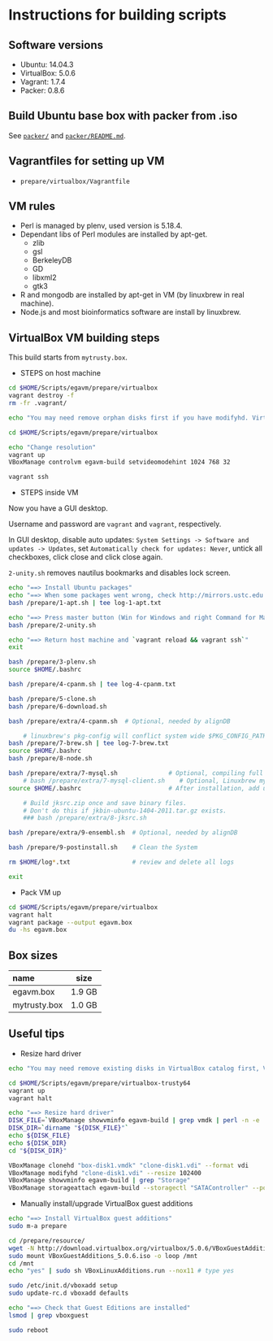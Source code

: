 # Instructions for building scripts

## Software versions

* Ubuntu:       14.04.3
* VirtualBox:   5.0.6
* Vagrant:      1.7.4
* Packer:       0.8.6

## Build Ubuntu base box with packer from .iso

See [`packer/`](packer/) and [`packer/README.md`](packer/README.md).

## Vagrantfiles for setting up VM

* `prepare/virtualbox/Vagrantfile`

## VM rules

* Perl is managed by plenv, used version is 5.18.4.
* Dependant libs of Perl modules are installed by apt-get.
    * zlib
    * gsl
    * BerkeleyDB
    * GD
    * libxml2
    * gtk3
* R and mongodb are installed by apt-get in VM (by linuxbrew in real machine).
* Node.js and most bioinformatics software are install by linuxbrew.

## VirtualBox VM building steps

This build starts from `mytrusty.box`.

* STEPS on host machine

```bash
cd $HOME/Scripts/egavm/prepare/virtualbox
vagrant destroy -f
rm -fr .vagrant/

echo "You may need remove orphan disks first if you have modifyhd. VirtualBox->File->Virtual Media Manager."

cd $HOME/Scripts/egavm/prepare/virtualbox

echo "Change resolution"
vagrant up
VBoxManage controlvm egavm-build setvideomodehint 1024 768 32

vagrant ssh
```

* STEPS inside VM

Now you have a GUI desktop.

Username and password are `vagrant` and `vagrant`, respectively.

In GUI desktop, disable auto updates: `System Settings -> Software and updates -> Updates`,
set `Automatically check for updates: Never`, untick all checkboxes, click close and click close again.

`2-unity.sh` removes nautilus bookmarks and disables lock screen.

```bash
echo "==> Install Ubuntu packages"
echo "==> When some packages went wrong, check http://mirrors.ustc.edu.cn/ubuntu/ for updating status."
bash /prepare/1-apt.sh | tee log-1-apt.txt

echo "==> Press master button (Win for Windows and right Command for Mac) and type `terminal` to start a GUI terminal"
bash /prepare/2-unity.sh

echo "==> Return host machine and `vagrant reload && vagrant ssh`"
exit

bash /prepare/3-plenv.sh
source $HOME/.bashrc

bash /prepare/4-cpanm.sh | tee log-4-cpanm.txt

bash /prepare/5-clone.sh
bash /prepare/6-download.sh

bash /prepare/extra/4-cpanm.sh  # Optional, needed by alignDB

    # linuxbrew's pkg-config will conflict system wide $PKG_CONFIG_PATH, so put them to the tail of job queues.
bash /prepare/7-brew.sh | tee log-7-brew.txt
source $HOME/.bashrc
bash /prepare/8-node.sh

bash /prepare/extra/7-mysql.sh              # Optional, compiling full mysql51.
    # bash /prepare/extra/7-mysql-client.sh    # Optional, Linuxbrew mysql51 client, needed by alignDB and building jksrc.
source $HOME/.bashrc                        # After installation, add user alignDB to mysql.

    # Build jksrc.zip once and save binary files.
    # Don't do this if jkbin-ubuntu-1404-2011.tar.gz exists.
    ### bash /prepare/extra/8-jksrc.sh

bash /prepare/extra/9-ensembl.sh  # Optional, needed by alignDB

bash /prepare/9-postinstall.sh    # Clean the System

rm $HOME/log*.txt                 # review and delete all logs

exit
```

* Pack VM up

```bash
cd $HOME/Scripts/egavm/prepare/virtualbox
vagrant halt
vagrant package --output egavm.box
du -hs egavm.box
```

## Box sizes

| name         | size    |
| :-----       | :-----: |
| egavm.box    | 1.9 GB  |
| mytrusty.box | 1.0 GB  |

## Useful tips

* Resize hard driver

```bash
echo "You may need remove existing disks in VirtualBox catalog first, VirtualBox->File->Virtual Media Manager."

cd $HOME/Scripts/egavm/prepare/virtualbox-trusty64
vagrant up
vagrant halt

echo "==> Resize hard driver"
DISK_FILE=`VBoxManage showvminfo egavm-build | grep vmdk | perl -n -e '/($ENV{HOME}.+)\(UUID/; $file = $1; print $file'`
DISK_DIR=`dirname "${DISK_FILE}"`
echo ${DISK_FILE}
echo ${DISK_DIR}
cd "${DISK_DIR}"

VBoxManage clonehd "box-disk1.vmdk" "clone-disk1.vdi" --format vdi
VBoxManage modifyhd "clone-disk1.vdi" --resize 102400
VBoxManage showvminfo egavm-build | grep "Storage"
VBoxManage storageattach egavm-build --storagectl "SATAController" --port 0 --device 0 --type hdd --medium clone-disk1.vdi
```

* Manually install/upgrade VirtualBox guest additions

```bash
echo "==> Install VirtualBox guest additions"
sudo m-a prepare

cd /prepare/resource/
wget -N http://download.virtualbox.org/virtualbox/5.0.6/VBoxGuestAdditions_5.0.6.iso
sudo mount VBoxGuestAdditions_5.0.6.iso -o loop /mnt
cd /mnt
echo "yes" | sudo sh VBoxLinuxAdditions.run --nox11 # type yes

sudo /etc/init.d/vboxadd setup
sudo update-rc.d vboxadd defaults

echo "==> Check that Guest Editions are installed"
lsmod | grep vboxguest

sudo reboot
```
